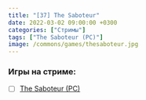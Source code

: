 ```yaml
---
title: "[37] The Saboteur"
date: 2022-03-02 09:00:00 +0300
categories: ["Стримы"]
tags: ["The Saboteur (PC)"]
image: /commons/games/thesaboteur.jpg
---
```


### Игры на стриме:
+ [ ] [The Saboteur (PC)](/tags/the-saboteur-pc)
